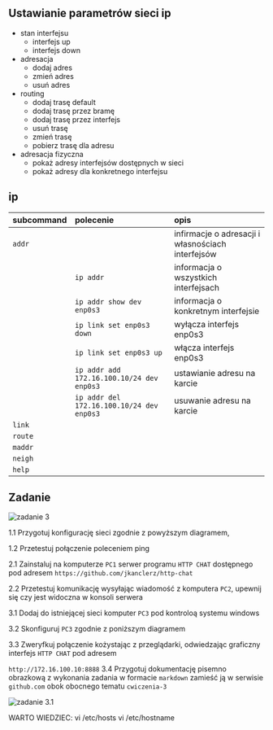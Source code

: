 Ustawianie parametrów sieci ip
------------------------------

* stan interfejsu
    * interfejs up
    * interfejs down
* adresacja
    * dodaj adres
    * zmień adres
    * usuń adres
* routing
    * dodaj trasę default
    * dodaj trasę przez bramę
    * dodaj trasę przez interfejs
    * usuń trasę
    * zmień trasę
    * pobierz trasę dla adresu
* adresacja fizyczna
    * pokaż adresy interfejsów dostępnych w sieci
    * pokaż adresy dla konkretnego interfejsu
     


ip 
-------------------------
| subcommand    |  polecenie   | opis  |
| ------------- |:-------------| :---------------| 
|   ``addr``    |                               | infirmacje o adresacji i własnościach interfejsów |
|               |   ``ip addr``                 | informacja o wszystkich interfejsach              |
|               |   ``ip addr show dev enp0s3`` | informacja o konkretnym interfejsie               |
|               |   ``ip link set enp0s3 down`` | wyłącza interfejs enp0s3              |
|               |   ``ip link set enp0s3 up `` | włącza interfejs enp0s3               |
|               |   ``ip addr add 172.16.100.10/24 dev enp0s3`` |   ustawianie adresu na karcie            |
|               |   ``ip addr del 172.16.100.10/24 dev enp0s3`` |   usuwanie adresu na karcie            |
|   ``link``    |                               |  |
|   ``route``   |  | |
|   ``maddr``   |  | |
|   ``neigh``   |  | |
|   ``help``    |  | |

Zadanie
------------

![zadanie 3](cwiczenia3.svg)

1.1 Przygotuj konfigurację sieci zgodnie z powyższym diagramem, 


1.2 Przetestuj połączenie poleceniem ping



2.1 Zainstaluj na komputerze ``PC1`` serwer programu ``HTTP CHAT`` dostępnego pod adresem ``https://github.com/jkanclerz/http-chat``


2.2 Przetestuj komunikację wysyłając wiadomość z komputera ``PC2``, upewnij się czy jest widoczna w konsoli serwera


3.1 Dodaj do istniejącej sieci komputer ``PC3`` pod kontroloą systemu windows


3.2 Skonfiguruj ``PC3`` zgodnie z poniższym diagramem


3.3 Zweryfkuj połączenie kożystając z przeglądarki, odwiedzając graficzny interfejs ``HTTP CHAT`` pod adresem 

``http://172.16.100.10:8888``
3.4 Przygotuj dokumentację pisemno obrazkową z wykonania zadania w formacie ``markdown`` zamieść ją w serwisie ``github.com`` obok obocnego tematu ``cwiczenia-3``



![zadanie 3.1](cwiczenia3.1.svg) 


WARTO WIEDZIEC: 
vi /etc/hosts
vi /etc/hostname
